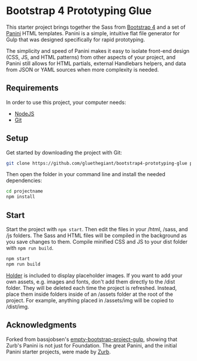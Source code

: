 # Bootstrap 4 Prototyping Glue

This starter project brings together the Sass from [Bootstrap 4](http://v4-alpha.getbootstrap.com/) and a set of [Panini](https://github.com/zurb/panini) HTML templates. Panini is a simple, intuitive flat file generator for Gulp that was designed specifically for rapid prototyping.

The simplicity and speed of Panini makes it easy to isolate front-end design (CSS, JS, and HTML patterns) from other aspects of your project, and Panini still allows for HTML partials, external Handlebars helpers, and data from JSON or YAML sources when more complexity is needed.

## Requirements

In order to use this project, your computer needs:

- [NodeJS](https://nodejs.org/en/)
- [Git](https://git-scm.com/)

## Setup

Get started by downloading the project with Git:

```bash
git clone https://github.com/gluethegiant/bootstrap4-prototyping-glue projectname
```

Then open the folder in your command line and install the needed dependencies:

```bash
cd projectname
npm install
```

## Start

Start the project with `npm start`. Then edit the files in your /html, /sass, and /js folders. The Sass and HTML files will be compiled in the background as you save changes to them. Compile minified CSS and JS to your dist folder with `npm run build`.

```bash
npm start
npm run build
```

[Holder](https://github.com/imsky/holder/) is included to display placeholder images. If you want to add your own assets, e.g. images and fonts, don't add them directly to the /dist folder. They will be deleted each time the project is refreshed. Instead, place them inside folders inside of an /assets folder at the root of the project. For example, anything placed in /assets/img will be copied to /dist/img.

## Acknowledgments

Forked from bassjobsen's [empty-bootstrap-project-gulp](https://github.com/bassjobsen/empty-bootstrap-project-gulp), showing that Zurb's Panini is not just for Foundation. The great Panini, and the initial Panini starter projects, were made by [Zurb](https://github.com/zurb).
